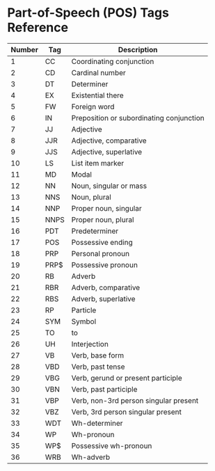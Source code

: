 # Part-of-Speech (POS) Tags Reference

| Number | Tag   | Description                               |
|--------|-------|-------------------------------------------|
| 1      | CC    | Coordinating conjunction                  |
| 2      | CD    | Cardinal number                           |
| 3      | DT    | Determiner                                |
| 4      | EX    | Existential there                         |
| 5      | FW    | Foreign word                              |
| 6      | IN    | Preposition or subordinating conjunction  |
| 7      | JJ    | Adjective                                 |
| 8      | JJR   | Adjective, comparative                    |
| 9      | JJS   | Adjective, superlative                    |
| 10     | LS    | List item marker                          |
| 11     | MD    | Modal                                     |
| 12     | NN    | Noun, singular or mass                    |
| 13     | NNS   | Noun, plural                              |
| 14     | NNP   | Proper noun, singular                     |
| 15     | NNPS  | Proper noun, plural                       |
| 16     | PDT   | Predeterminer                             |
| 17     | POS   | Possessive ending                         |
| 18     | PRP   | Personal pronoun                          |
| 19     | PRP$  | Possessive pronoun                        |
| 20     | RB    | Adverb                                    |
| 21     | RBR   | Adverb, comparative                       |
| 22     | RBS   | Adverb, superlative                       |
| 23     | RP    | Particle                                  |
| 24     | SYM   | Symbol                                    |
| 25     | TO    | to                                        |
| 26     | UH    | Interjection                              |
| 27     | VB    | Verb, base form                           |
| 28     | VBD   | Verb, past tense                          |
| 29     | VBG   | Verb, gerund or present participle        |
| 30     | VBN   | Verb, past participle                     |
| 31     | VBP   | Verb, non-3rd person singular present     |
| 32     | VBZ   | Verb, 3rd person singular present         |
| 33     | WDT   | Wh-determiner                             |
| 34     | WP    | Wh-pronoun                                |
| 35     | WP$   | Possessive wh-pronoun                     |
| 36     | WRB   | Wh-adverb                                 |
